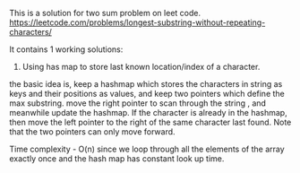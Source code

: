This is a solution for two sum problem on leet code.
https://leetcode.com/problems/longest-substring-without-repeating-characters/

It contains 1 working solutions:
1) Using has map to store last known location/index of a character.

the basic idea is, keep a hashmap which stores the characters in string as keys and their positions as values, and keep two pointers which define the max substring. move the right pointer to scan through the string , and meanwhile update the hashmap. If the character is already in the hashmap, then move the left pointer to the right of the same character last found. Note that the two pointers can only move forward.

Time complexity - O(n) since we loop through all the elements of the array exactly once and the hash map has constant look up time.
